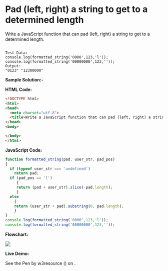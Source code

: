 # Pad (left, right) a string to get to a determined length

Write a JavaScript function that can pad (left, right) a string to get to a determined length.

```

Test Data:
console.log(formatted_string('0000',123,'l'));
console.log(formatted_string('00000000',123,''));
Output: 
"0123" "12300000"
```

**Sample Solution:-**

**HTML Code:**

```html
<!DOCTYPE html>
<html>
<head>
  <meta charset="utf-8">
  <title>Write a JavaScript function that can pad (left, right) a string to get to a determined length.</title>
</head>
<body>

</body>
</html>

```

**JavaScript Code:**

```js
function formatted_string(pad, user_str, pad_pos)
{
  if (typeof user_str === 'undefined') 
    return pad;
  if (pad_pos == 'l')
     {
     return (pad + user_str).slice(-pad.length);
     }
  else 
    {
    return (user_str + pad).substring(0, pad.length);
    }
}
console.log(formatted_string('0000',123,'l'));
console.log(formatted_string('00000000',123,''));

```

**Flowchart:**

![](https://www.w3resource.com/w3r_images/javascript-string-exercise-20.png)  

**Live Demo:**

<section class="expand-codepen"><p data-height="380" data-theme-id="0" data-slug-hash="jGLepN" data-default-tab="js,result" data-user="w3resource" data-embed-version="2" data-pen-title="JavaScript - common-editor-exercises" data-editable="true" class="codepen">See the Pen by w3resource () on .</p><codepen></codepen></section>